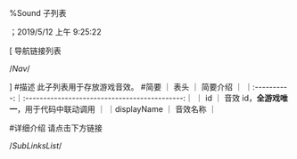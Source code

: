 
%Sound 子列表

；2019/5/12 上午 9:25:22


[ 导航链接列表

/*Nav*/

]
#描述
此子列表用于存放游戏音效。
#简要
｜    表头    ｜                   简要介绍                   ｜
｜:----------:｜:--------------------------------------------:｜
｜     id     ｜           音效 id，**全游戏唯一**，用于代码中联动调用           ｜
｜displayName ｜                   音效名称                   ｜



#详细介绍
请点击下方链接






/*SubLinksList*/



